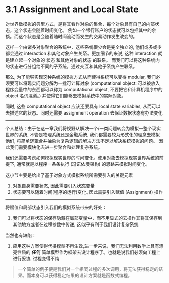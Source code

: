 # 3.1 Assignment and Local State

对世界做模拟的典型方式，是将其看作对象的集合，每个对象具有自己的内部状态，这个状态会随着时间变化。
例如一个银行账户的状态就可以包括其中的余额。而这个状态是会随着随时间流动而发生的交易动作发生改变的。

这样一个由诸多对象聚合的系统中，这些系统很少会是完全独立的, 他们或多或少都会通过 interaction 和其他对象产生关系。更加细节的来说, 这种 interaction 就是建立起一个对象的 状态 和其他对象的状态 的联系。
而我们可以将这种系统内的状态进行分组给不同的子系统，通过交互和其他子系统产生联系。

那么, 为了能够实现这种系统的模拟方式从而使得系统可以变得 modular,
我们必须要可以将现实问题分解为一批可计算对象 (computational object: 可以被放入程序变量中的东西都可以称为 computational object, 不要把它和计算机程序中的 object 名词混淆。) 并使得它们能够去模拟系统中的实际对象。

同时, 这些 computational object 应该还要具有 local state variables, 从而可以去描述它的状态。同时还需要 assignment operation 去保证数据状态有办法变化

---

个人总结：由于在这一章我们将视野从解决一个/一类问题转变为模拟一整个现实世界的系统,
不管是物理系统还是金融系统, 我们都需要较为形式化的理念去模拟他们,
将简单逻辑合并抽象为复杂逻辑的解决方法不足以解决系统模拟的问题。
因此我们需要模块化去进一步聚合和处理复杂系统。

我们还需要考虑如何模拟现实世界的时间变化。使用对象去模拟现实世界系统的前提下, 通常就是以程序一条条执行 (冯诺依曼架构) 的思路来模拟时间变化。

这小节主要是给出了基于对象方式模拟系统所需要引入的关键元素

1. 对象自身需要状态, 因此需要引入状态变量
2. 状态要可以随着时间(程序的运行)变化, 因此需要引入赋值 (Assignment) 操作

---

将赋值和局部状态引入我们的模拟系统带来的好处：

1. 我们可以将状态的保存隐藏在局部变量中，而不用显式的去操作其将其保存到其他地方或者在过程参数中传递, 这似乎有利于我们设计复杂系统

当然也有缺陷：

1. 应用这种方案使得代换模型不再生效,进一步来说，我们无法利用数学上具有漂亮性质的 **任何** 简单模型作为框架去设计程序了。也就是说我们必须向工程上进行妥协, 过程变得不纯
> 一个简单的例子便是我们对一个相同过程的多次调用，将无法获得稳定的结果。而本身可以获得稳定结果的设计方案就是函数式编程。
